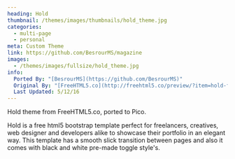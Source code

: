 ```yaml
---
heading: Hold
thumbnail: /themes/images/thumbnails/hold_theme.jpg
categories:
  - multi-page
  - personal
meta: Custom Theme
link: https://github.com/BesrourMS/magazine
images:
  - /themes/images/fullsize/hold_theme.jpg
info:
  Ported By: "[BesrourMS](https://github.com/BesrourMS)"
  Original By: "[FreeHTML5.co](http://freehtml5.co/preview/?item=hold-free-html5-bootstrap-template)"
  Last Updated: 5/12/16
---
```

Hold theme from FreeHTML5.co, ported to Pico.

Hold is a free html5 bootstrap template perfect for freelancers, creatives, web designer and developers alike to showcase their portfolio in an elegant way. This template has a smooth slick transition between pages and also it comes with black and white pre-made toggle style's.

